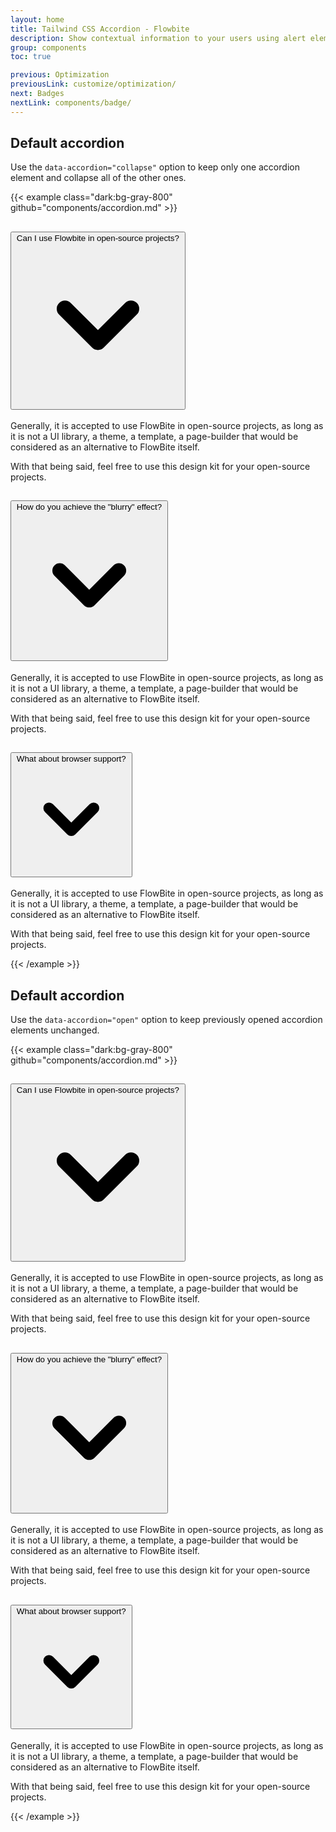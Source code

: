 ```yaml
---
layout: home
title: Tailwind CSS Accordion - Flowbite
description: Show contextual information to your users using alert elements based on Tailwind CSS
group: components
toc: true

previous: Optimization
previousLink: customize/optimization/
next: Badges
nextLink: components/badge/
---
```


## Default accordion

Use the `data-accordion="collapse"` option to keep only one accordion element and collapse all of the other ones.

{{< example class="dark:bg-gray-800" github="components/accordion.md" >}}
<div id="accordion-collapse" data-accordion="collapse">
  <h2 id="accordion-collapse-heading-1">
    <button type="button" class="flex justify-between p-5 w-full font-medium text-left border border-gray-200 border-b-0 text-gray-900 bg-gray-100 hover:bg-gray-100 rounded-t-xl" data-accordion-target="#accordion-collapse-body-1" aria-expanded="true" aria-controls="accordion-collapse-body-1">
      <span>Can I use Flowbite in open-source projects?</span>
      <svg data-accordion-icon class="w-6 h-6 rotate-180" fill="currentColor" viewBox="0 0 20 20" xmlns="http://www.w3.org/2000/svg"><path fill-rule="evenodd" d="M5.293 7.293a1 1 0 011.414 0L10 10.586l3.293-3.293a1 1 0 111.414 1.414l-4 4a1 1 0 01-1.414 0l-4-4a1 1 0 010-1.414z" clip-rule="evenodd"></path></svg>
    </button>
  </h2>
  <div id="accordion-collapse-body-1" aria-labelledby="accordion-collapse-heading-1">
    <div class="p-5 border border-gray-200 border-b-0">
      <p class="mb-2 text-gray-500">Generally, it is accepted to use FlowBite in open-source projects, as long as it is not a UI library, a theme, a template, a page-builder that would be considered as an alternative to FlowBite itself.</p>
      <p class="text-gray-500">With that being said, feel free to use this design kit for your open-source projects.</p>
    </div>
  </div>
  <h2 id="accordion-collapse-heading-2">
    <button type="button" class="flex justify-between p-5 w-full font-medium border border-gray-200 border-b-0 text-left text-gray-900 hover:bg-gray-100" data-accordion-target="#accordion-collapse-body-2" aria-expanded="false" aria-controls="accordion-collapse-body-2">
      <span>How do you achieve the "blurry" effect?</span>
      <svg data-accordion-icon class="w-6 h-6" fill="currentColor" viewBox="0 0 20 20" xmlns="http://www.w3.org/2000/svg"><path fill-rule="evenodd" d="M5.293 7.293a1 1 0 011.414 0L10 10.586l3.293-3.293a1 1 0 111.414 1.414l-4 4a1 1 0 01-1.414 0l-4-4a1 1 0 010-1.414z" clip-rule="evenodd"></path></svg>
    </button>
  </h2>
  <div id="accordion-collapse-body-2" class="hidden" aria-labelledby="accordion-collapse-heading-2">
    <div class="p-5 border border-gray-200 border-b-0">
      <p class="mb-2 text-gray-500">Generally, it is accepted to use FlowBite in open-source projects, as long as it is not a UI library, a theme, a template, a page-builder that would be considered as an alternative to FlowBite itself.</p>
      <p class="text-gray-500">With that being said, feel free to use this design kit for your open-source projects.</p>
    </div>
  </div>
  <h2 id="accordion-collapse-heading-3">
    <button type="button" class="flex border border-gray-200 justify-between p-5 w-full font-medium text-left text-gray-900 hover:bg-gray-100" data-accordion-target="#accordion-collapse-body-3" aria-expanded="false" aria-controls="accordion-collapse-body-3">
      <span>What about browser support?</span>
      <svg data-accordion-icon class="w-6 h-6" fill="currentColor" viewBox="0 0 20 20" xmlns="http://www.w3.org/2000/svg"><path fill-rule="evenodd" d="M5.293 7.293a1 1 0 011.414 0L10 10.586l3.293-3.293a1 1 0 111.414 1.414l-4 4a1 1 0 01-1.414 0l-4-4a1 1 0 010-1.414z" clip-rule="evenodd"></path></svg>
    </button>
  </h2>
  <div id="accordion-collapse-body-3" class="hidden" aria-labelledby="accordion-collapse-heading-3">
    <div class="p-5 border border-gray-200 border-t-0">
      <p class="mb-2 text-gray-500">Generally, it is accepted to use FlowBite in open-source projects, as long as it is not a UI library, a theme, a template, a page-builder that would be considered as an alternative to FlowBite itself.</p>
      <p class="text-gray-500">With that being said, feel free to use this design kit for your open-source projects.</p>
    </div>
  </div>
</div>
{{< /example >}}

## Default accordion

Use the `data-accordion="open"` option to keep previously opened accordion elements unchanged.

{{< example class="dark:bg-gray-800" github="components/accordion.md" >}}
<div id="accordion-open" data-accordion="open">
  <h2 id="accordion-open-heading-1">
    <button type="button" class="flex justify-between p-5 w-full font-medium text-left text-gray-900 bg-gray-100 rounded-t-xl border border-gray-200 hover:bg-gray-100" data-accordion-target="#accordion-open-body-1" aria-expanded="true" aria-controls="accordion-open-body-1">
      <span>Can I use Flowbite in open-source projects?</span>
      <svg data-accordion-icon class="w-6 h-6 rotate-180" fill="currentColor" viewBox="0 0 20 20" xmlns="http://www.w3.org/2000/svg"><path fill-rule="evenodd" d="M5.293 7.293a1 1 0 011.414 0L10 10.586l3.293-3.293a1 1 0 111.414 1.414l-4 4a1 1 0 01-1.414 0l-4-4a1 1 0 010-1.414z" clip-rule="evenodd"></path></svg>
    </button>
  </h2>
  <div id="accordion-open-body-1" aria-labelledby="accordion-open-heading-1">
    <div class="p-5 border border-gray-200 border-y-0">
      <p class="mb-2 text-gray-500">Generally, it is accepted to use FlowBite in open-source projects, as long as it is not a UI library, a theme, a template, a page-builder that would be considered as an alternative to FlowBite itself.</p>
      <p class="text-gray-500">With that being said, feel free to use this design kit for your open-source projects.</p>
    </div>
  </div>
  <h2 id="accordion-open-heading-2">
    <button type="button" class="flex justify-between p-5 w-full font-medium text-left text-gray-900 border border-gray-200 hover:bg-gray-100" data-accordion-target="#accordion-open-body-2" aria-expanded="false" aria-controls="accordion-open-body-2">
      <span>How do you achieve the "blurry" effect?</span>
      <svg data-accordion-icon class="w-6 h-6" fill="currentColor" viewBox="0 0 20 20" xmlns="http://www.w3.org/2000/svg"><path fill-rule="evenodd" d="M5.293 7.293a1 1 0 011.414 0L10 10.586l3.293-3.293a1 1 0 111.414 1.414l-4 4a1 1 0 01-1.414 0l-4-4a1 1 0 010-1.414z" clip-rule="evenodd"></path></svg>
    </button>
  </h2>
  <div id="accordion-open-body-2" class="hidden" aria-labelledby="accordion-open-heading-2">
    <div class="p-5 border border-gray-200 border-y-0">
      <p class="mb-2 text-gray-500">Generally, it is accepted to use FlowBite in open-source projects, as long as it is not a UI library, a theme, a template, a page-builder that would be considered as an alternative to FlowBite itself.</p>
      <p class="text-gray-500">With that being said, feel free to use this design kit for your open-source projects.</p>
    </div>
  </div>
  <h2 id="accordion-open-heading-3">
    <button type="button" class="flex justify-between p-5 w-full font-medium text-left text-gray-900 border border-gray-200 hover:bg-gray-100" data-accordion-target="#accordion-open-body-3" aria-expanded="false" aria-controls="accordion-open-body-3">
      <span>What about browser support?</span>
      <svg data-accordion-icon class="w-6 h-6" fill="currentColor" viewBox="0 0 20 20" xmlns="http://www.w3.org/2000/svg"><path fill-rule="evenodd" d="M5.293 7.293a1 1 0 011.414 0L10 10.586l3.293-3.293a1 1 0 111.414 1.414l-4 4a1 1 0 01-1.414 0l-4-4a1 1 0 010-1.414z" clip-rule="evenodd"></path></svg>
    </button>
  </h2>
  <div id="accordion-open-body-3" class="hidden" aria-labelledby="accordion-open-heading-3">
    <div class="p-5 border border-t-0 border-gray-200">
      <p class="mb-2 text-gray-500">Generally, it is accepted to use FlowBite in open-source projects, as long as it is not a UI library, a theme, a template, a page-builder that would be considered as an alternative to FlowBite itself.</p>
      <p class="text-gray-500">With that being said, feel free to use this design kit for your open-source projects.</p>
    </div>
  </div>
</div>
{{< /example >}}
